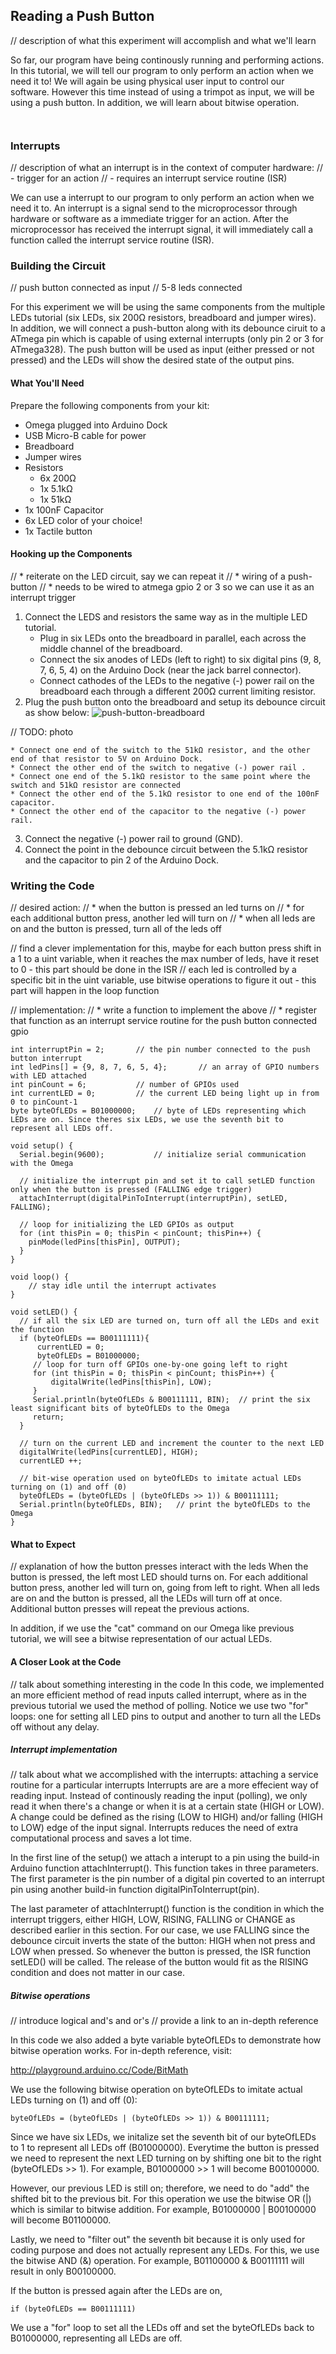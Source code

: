 ## Reading a Push Button

// description of what this experiment will accomplish and what we'll learn

So far, our program have being continously running and performing actions. In this tutorial, we will tell our program to only perform an action when we need it to! We will again be using physical user input to control our software. However this time instead of using a trimpot as input, we will be using a push button. In addition, we will learn about bitwise operation.

<!-- Push Button -->
```{r child = '../../shared/switches-push-button.md'}
```

<!-- Debouncing a Push Button -->
```{r child = '../../shared/switches-debouncing.md'}
```
### Interrupts

// description of what an interrupt is in the context of computer hardware:
//  - trigger for an action
//  - requires an interrupt service routine (ISR)

We can use a interrupt to our program to only perform an action when we need it to. An interrupt is a signal send to the microprocessor through hardware or software as a immediate trigger for an action. After the microprocessor has received the interrupt signal, it will immediately call a function called the interrupt service routine (ISR).

### Building the Circuit

// push button connected as input
// 5-8 leds connected

For this experiment we will be using the same components from the multiple LEDs tutorial (six LEDs, six 200Ω resistors, breadboard and jumper wires). In addition, we will connect a push-button along with its debounce ciruit to a ATmega pin which is capable of using external interrupts (only pin 2 or 3 for ATmega328). The push button will be used as input (either pressed or not pressed) and the LEDs will show the desired state of the output pins.

#### What You'll Need

Prepare the following components from your kit:

* Omega plugged into Arduino Dock
* USB Micro-B cable for power
* Breadboard
* Jumper wires
* Resistors
    * 6x 200Ω
    * 1x 5.1kΩ
    * 1x 51kΩ
* 1x 100nF Capacitor
* 6x LED color of your choice! 
* 1x Tactile button

#### Hooking up the Components

//  * reiterate on the LED circuit, say we can repeat it
//  * wiring of a push-button
//    * needs to be wired to atmega gpio 2 or 3 so we can use it as an interrupt trigger

1. Connect the LEDS and resistors the same way as in the multiple LED tutorial.
    * Plug in six LEDs onto the breadboard in parallel, each across the middle channel of the breadboard.
    * Connect the six anodes of LEDs (left to right) to six digital pins (9, 8, 7, 6, 5, 4) on the Arduino Dock (near the jack barrel connector).
    * Connect cathodes of the LEDs to the negative (-) power rail on the breadboard each through a different 200Ω current limiting resistor.
2. Plug the push button onto the breadboard and setup its debounce circuit as show below:
    ![push-button-breadboard](https://raw.githubusercontent.com/OnionIoT/Onion-Docs/master/Omega2/Kit-Guides/img/push-button-breadboard.jpg)
    
// TODO: photo

    * Connect one end of the switch to the 51kΩ resistor, and the other end of that resistor to 5V on Arduino Dock.
    * Connect the other end of the switch to negative (-) power rail .
    * Connect one end of the 5.1kΩ resistor to the same point where the switch and 51kΩ resistor are connected
    * Connect the other end of the 5.1kΩ resistor to one end of the 100nF capacitor.
    * Connect the other end of the capacitor to the negative (-) power rail.
3. Connect the negative (-) power rail to ground (GND).
4. Connect the point in the debounce circuit between the 5.1kΩ resistor and the capacitor to pin 2 of the Arduino Dock.

### Writing the Code

// desired action:
//  * when the button is pressed an led turns on
//  * for each additional button press, another led will turn on
//  * when all leds are on and the button is pressed, turn all of the leds off

// find a clever implementation for this, maybe for each button press shift in a 1 to a uint variable, when it reaches the max number of leds, have it reset to 0 - this part should be done in the ISR
// each led is controlled by a specific bit in the uint variable, use bitwise operations to figure it out - this part will happen in the loop function

// implementation:
//  * write a function to implement the above
//  * register that function as an interrupt service routine for the push button connected gpio

``` arduino
int interruptPin = 2;       // the pin number connected to the push button interrupt
int ledPins[] = {9, 8, 7, 6, 5, 4};       // an array of GPIO numbers with LED attached
int pinCount = 6;           // number of GPIOs used
int currentLED = 0;         // the current LED being light up in from 0 to pinCount-1
byte byteOfLEDs = B01000000;    // byte of LEDs representing which LEDs are on. Since theres six LEDs, we use the seventh bit to represent all LEDs off.

void setup() {
  Serial.begin(9600);           // initialize serial communication with the Omega
  
  // initialize the interrupt pin and set it to call setLED function only when the button is pressed (FALLING edge trigger)
  attachInterrupt(digitalPinToInterrupt(interruptPin), setLED, FALLING);
  
  // loop for initializing the LED GPIOs as output
  for (int thisPin = 0; thisPin < pinCount; thisPin++) {
    pinMode(ledPins[thisPin], OUTPUT);
  }
}

void loop() {
    // stay idle until the interrupt activates
}

void setLED() {
  // if all the six LED are turned on, turn off all the LEDs and exit the function
  if (byteOfLEDs == B00111111){
      currentLED = 0;
      byteOfLEDs = B01000000;
     // loop for turn off GPIOs one-by-one going left to right 
     for (int thisPin = 0; thisPin < pinCount; thisPin++) {
         digitalWrite(ledPins[thisPin], LOW);
     }
     Serial.println(byteOfLEDs & B00111111, BIN);  // print the six least significant bits of byteOfLEDs to the Omega
     return;
  }

  // turn on the current LED and increment the counter to the next LED
  digitalWrite(ledPins[currentLED], HIGH);
  currentLED ++;

  // bit-wise operation used on byteOfLEDs to imitate actual LEDs turning on (1) and off (0)
  byteOfLEDs = (byteOfLEDs | (byteOfLEDs >> 1)) & B00111111;
  Serial.println(byteOfLEDs, BIN);   // print the byteOfLEDs to the Omega
}
```

#### What to Expect

// explanation of how the button presses interact with the leds
When the button is pressed, the left most LED should turns on. For each additional button press, another led will turn on, going from left to right. When all leds are on and the button is pressed, all the LEDs will turn off at once. Additional button presses will repeat the previous actions.

In addition, if we use the "cat" command on our Omega like previous tutorial, we will see a bitwise representation of our actual LEDs.

#### A Closer Look at the Code

// talk about something interesting in the code
In this code, we implemented an more efficient method of read inputs called interrupt, where as in the previous tutorial we used the method of polling. Notice we use two "for" loops: one for setting all LED pins to output and another to turn all the LEDs off without any delay. 

##### Interrupt implementation

// talk about what we accomplished with the interrupts: attaching a service routine for a particular interrupts
Interrupts are are a more effecient way of reading input. Instead of continously reading the input (polling), we only read it when there's a change or when it is at a certain state (HIGH or LOW).  A change could be defined as the rising (LOW to HIGH) and/or falling (HIGH to LOW) edge of the input signal. Interrupts reduces the need of extra computational process and saves a lot time.
 
In the first line of the setup() we attach a interupt to a pin using the build-in Arduino function attachInterrupt(). This function takes in three parameters. The first parameter is the pin number of a digital pin coverted to an interrupt pin using another build-in function digitalPinToInterrupt(pin). 


The last parameter of attachInterrupt() function is the condition in which the interrupt triggers, either HIGH, LOW, RISING, FALLING or CHANGE as described earlier in this section. For our case, we use FALLING since the debounce circuit inverts the state of the button: HIGH when not press and LOW when pressed. So whenever the button is pressed, the ISR function setLED() will be called. The release of the button would fit as the RISING condition and does not matter in our case.



##### Bitwise operations

// introduce logical and's and or's
// provide a link to an in-depth reference

In this code we also added a byte variable byteOfLEDs to demonstrate how bitwise operation works. For in-depth reference, visit:

http://playground.arduino.cc/Code/BitMath

We use the following bitwise operation on byteOfLEDs to imitate actual LEDs turning on (1) and off (0):

```
byteOfLEDs = (byteOfLEDs | (byteOfLEDs >> 1)) & B00111111;
```

Since we have six LEDs, we initalize set the seventh bit of our byteOfLEDs to 1 to represent all LEDs off (B01000000). Everytime the button is pressed we need to represent the next LED turning on by shifting one bit to the right (byteOfLEDs >> 1). For example, B01000000 >> 1 will become B00100000.

However, our previous LED is still on; therefore, we need to do "add" the shifted bit to the previous bit. For this operation we use the bitwise OR (|) which is similar to bitwise addition. For example, B01000000 | B00100000  will become B01100000.

Lastly, we need to "filter out" the seventh bit because it is only used for coding purpose and does not actually represent any LEDs. For this, we use the bitwise AND (&) operation. For example, B01100000 & B00111111 will result in only B00100000.

If the button is pressed again after the LEDs are on,
```
if (byteOfLEDs == B00111111)
```
We use a "for" loop to set all the LEDs off and set the byteOfLEDs back to B01000000, representing all LEDs are off.